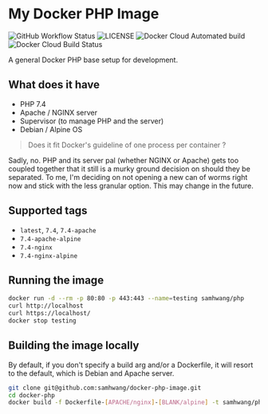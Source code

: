 # My Docker PHP Image

![GitHub Workflow Status](https://img.shields.io/github/workflow/status/samhwang/docker-php-image/Build%20Docker%20images?label=Build%20Docker%20Images&style=for-the-badge)
![LICENSE](https://img.shields.io/github/license/samhwang/docker-php-image?style=for-the-badge)
![Docker Cloud Automated build](https://img.shields.io/docker/cloud/automated/samhwang/php?style=for-the-badge)
![Docker Cloud Build Status](https://img.shields.io/docker/cloud/build/samhwang/php?style=for-the-badge)

A general Docker PHP base setup for development.

## What does it have

- PHP 7.4
- Apache / NGINX server
- Supervisor (to manage PHP and the server)
- Debian / Alpine OS

> Does it fit Docker's guideline of one process per container ?

Sadly, no. PHP and its server pal (whether NGINX or Apache) gets
too coupled together that it still is a murky ground decision on
should they be separated. To me, I'm deciding on not opening a new
can of worms right now and stick with the less granular option.
This may change in the future.

## Supported tags

- `latest`, `7.4`, `7.4-apache`
- `7.4-apache-alpine`
- `7.4-nginx`
- `7.4-nginx-alpine`

## Running the image

```bash
docker run -d --rm -p 80:80 -p 443:443 --name=testing samhwang/php
curl http://localhost
curl https://localhost/
docker stop testing
```

## Building the image locally

By default, if you don't specify a build arg and/or a Dockerfile, it
will resort to the default, which is Debian and Apache server.

```bash
git clone git@github.com:samhwang/docker-php-image.git
cd docker-php
docker build -f Dockerfile-[APACHE/nginx]-[BLANK/alpine] -t samhwang/php:latest .
```
